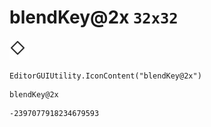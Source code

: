# blendKey@2x `32x32`
<img src="/img/blendKey@2x.png" width=32 height=32>

``` CSharp
EditorGUIUtility.IconContent("blendKey@2x")
```
```
blendKey@2x
```
```
-2397077918234679593
```
